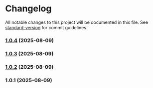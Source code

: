 # Changelog

All notable changes to this project will be documented in this file. See [standard-version](https://github.com/conventional-changelog/standard-version) for commit guidelines.

### [1.0.4](https://github.com/emailverifierplus/npm/compare/v1.0.3...v1.0.4) (2025-08-09)

### [1.0.3](https://github.com/emailverifierplus/npm/compare/v1.0.2...v1.0.3) (2025-08-09)

### [1.0.2](https://github.com/emailverifierplus/npm/compare/v1.0.1...v1.0.2) (2025-08-09)

### 1.0.1 (2025-08-09)
